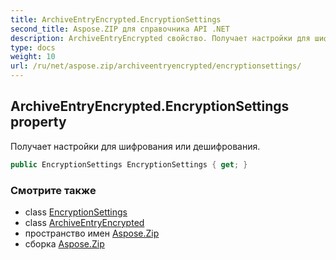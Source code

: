```yaml
---
title: ArchiveEntryEncrypted.EncryptionSettings
second_title: Aspose.ZIP для справочника API .NET
description: ArchiveEntryEncrypted свойство. Получает настройки для шифрования или дешифрования.
type: docs
weight: 10
url: /ru/net/aspose.zip/archiveentryencrypted/encryptionsettings/
---
```

## ArchiveEntryEncrypted.EncryptionSettings property

Получает настройки для шифрования или дешифрования.

```csharp
public EncryptionSettings EncryptionSettings { get; }
```

### Смотрите также

* class [EncryptionSettings](../../../aspose.zip.saving/encryptionsettings/)
* class [ArchiveEntryEncrypted](../)
* пространство имен [Aspose.Zip](../../archiveentryencrypted/)
* сборка [Aspose.Zip](../../../)


